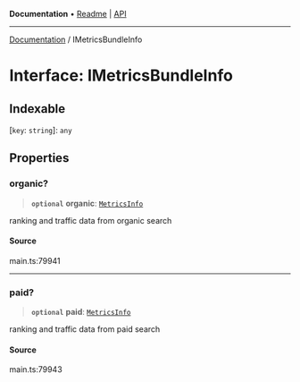 **Documentation** • [Readme](../README.md) \| [API](../globals.md)

***

[Documentation](../README.md) / IMetricsBundleInfo

# Interface: IMetricsBundleInfo

## Indexable

 \[`key`: `string`\]: `any`

## Properties

### organic?

> **`optional`** **organic**: [`MetricsInfo`](../classes/MetricsInfo.md)

ranking and traffic data from organic search

#### Source

main.ts:79941

***

### paid?

> **`optional`** **paid**: [`MetricsInfo`](../classes/MetricsInfo.md)

ranking and traffic data from paid search

#### Source

main.ts:79943
